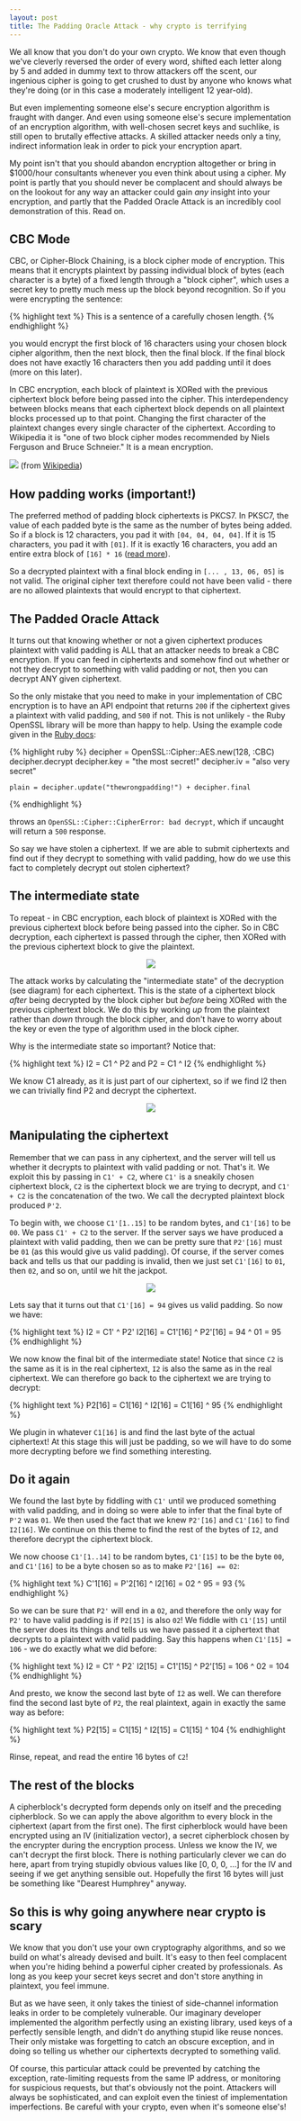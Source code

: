 ```yaml
---
layout: post
title: The Padding Oracle Attack - why crypto is terrifying
---
```


We all know that you don't do your own crypto. We know that even though we've cleverly reversed the order of every word, shifted each letter along by 5 and added in dummy text to throw attackers off the scent, our ingenious cipher is going to get crushed to dust by anyone who knows what they're doing (or in this case a moderately intelligent 12 year-old).

But even implementing someone else's secure encryption algorithm is fraught with danger. And even using someone else's secure implementation of an encryption algorithm, with well-chosen secret keys and suchlike, is still open to brutally effective attacks. A skilled attacker needs only a tiny, indirect information leak in order to pick your encryption apart.

My point isn't that you should abandon encryption altogether or bring in $1000/hour consultants whenever you even think about using a cipher. My point is partly that you should never be complacent and should always be on the lookout for any way an attacker could gain *any* insight into your encryption, and partly that the Padded Oracle Attack is an incredibly cool demonstration of this. Read on.

## CBC Mode

CBC, or Cipher-Block Chaining, is a block cipher mode of encryption. This means that it encrypts plaintext by passing individual block of bytes (each character is a byte) of a fixed length through a "block cipher", which uses a secret key to pretty much mess up the block beyond recognition. So if you were encrypting the sentence:

{% highlight text %}
    This is a sentence of a carefully chosen length.
{% endhighlight %}

you would encrypt the first block of 16 characters using your chosen block cipher algorithm, then the next block, then the final block. If the final block does not have exactly 16 characters then you add padding until it does (more on this later).

In CBC encryption, each block of plaintext is XORed with the previous ciphertext block before being passed into the cipher. This interdependency between blocks means that each ciphertext block depends on all plaintext blocks processed up to that point. Changing the first character of the plaintext changes every single character of the ciphertext. According to Wikipedia it is "one of two block cipher modes recommended by Niels Ferguson and Bruce Schneier." It is a mean encryption.

<img src="/images/cbc.png">
(from <a target="_blank" href ="https://en.wikipedia.org/wiki/Block_cipher_mode_of_operation#Cipher-block_chaining_.28CBC.29">Wikipedia</a>)

## How padding works (important!)

The preferred method of padding block ciphertexts is PKCS7. In PKSC7, the value of each padded byte is the same as the number of bytes being added. So if a block is 12 characters, you pad it with `[04, 04, 04, 04]`. If it is 15 characters, you pad it with `[01]`. If it is exactly 16 characters, you add an entire extra block of `[16] * 16` (<a href="https://en.wikipedia.org/wiki/Padding_(cryptography)#PKCS7" target="_blank">read more</a>).

So a decrypted plaintext with a final block ending in `[... , 13, 06, 05]` is not valid. The original cipher text therefore could not have been valid - there are no allowed plaintexts that would encrypt to that ciphertext.

## The Padded Oracle Attack

It turns out that knowing whether or not a given ciphertext produces plaintext with valid padding is ALL that an attacker needs to break a CBC encryption. If you can feed in ciphertexts and somehow find out whether or not they decrypt to something with valid padding or not, then you can decrypt ANY given ciphertext.

So the only mistake that you need to make in your implementation of CBC encryption is to have an API endpoint that returns `200` if the ciphertext gives a plaintext with valid padding, and `500` if not. This is not unlikely - the Ruby OpenSSL library will be more than happy to help. Using the example code given in the <a target="_blank" href="http://www.ruby-doc.org/stdlib-1.9.3/libdoc/openssl/rdoc/OpenSSL/Cipher.html#documentation:">Ruby docs</a>:

{% highlight ruby %}
    decipher = OpenSSL::Cipher::AES.new(128, :CBC)
    decipher.decrypt
    decipher.key = "the most secret!"
    decipher.iv = "also very secret"

    plain = decipher.update("thewrongpadding!") + decipher.final
{% endhighlight %}

throws an `OpenSSL::Cipher::CipherError: bad decrypt`, which if uncaught will return a `500` response.

So say we have stolen a ciphertext. If we are able to submit ciphertexts and find out if they decrypt to something with valid padding, how do we use this fact to completely decrypt out stolen ciphertext?

## The intermediate state

To repeat - in CBC encryption, each block of plaintext is XORed with the previous ciphertext block before being passed into the cipher. So in CBC decryption, each ciphertext is passed through the cipher, then XORed with the previous ciphertext block to give the plaintext.<p style="text-align:center"><img src="/images/cbc2.png" /></p>

The attack works by calculating the "intermediate state" of the decryption (see diagram) for each ciphertext. This is the state of a ciphertext block *after* being decrypted by the block cipher but *before* being XORed with the previous ciphertext block. We do this by working *up* from the plaintext rather than *down* through the block cipher, and don't have to worry about the key or even the type of algorithm used in the block cipher.

Why is the intermediate state so important? Notice that:

{% highlight text %}
    I2 = C1 ^ P2
    and
    P2 = C1 ^ I2
{% endhighlight %}

We know C1 already, as it is just part of our ciphertext, so if we find I2 then we can trivially find P2 and decrypt the ciphertext.

<p style="text-align:center"><img src="/images/cbcreal.png" /></p>

## Manipulating the ciphertext

Remember that we can pass in any ciphertext, and the server will tell us whether it decrypts to plaintext with valid padding or not. That's it. We exploit this by passing in `C1' + C2`, where `C1'` is a sneakily chosen ciphertext block, `C2` is the ciphertext block we are trying to decrypt, and `C1' + C2` is the concatenation of the two. We call the decrypted plaintext block produced `P'2`.

To begin with, we choose `C1'[1..15]` to be random bytes, and `C1'[16]` to be `00`. We pass `C1' + C2` to the server. If the server says we have produced a plaintext with valid padding, then we can be pretty sure that `P2'[16]` must be `01` (as this would give us valid padding). Of course, if the server comes back and tells us that our padding is invalid, then we just set `C1'[16]` to `01`, then `02`, and so on, until we hit the jackpot.<p style="text-align:center"><img src="/images/cbcfake.png" /></p>

Lets say that it turns out that `C1'[16] = 94` gives us valid padding. So now we have:

{% highlight text %}
    I2     = C1'     ^ P2'
    I2[16] = C1'[16] ^ P2'[16]
           = 94      ^ 01
           = 95
{% endhighlight %}

We now know the final bit of the intermediate state! Notice that since `C2` is the same as it is in the real ciphertext, `I2` is also the same as in the real ciphertext. We can therefore go back to the ciphertext we are trying to decrypt:

{% highlight text %}
    P2[16] = C1[16] ^ I2[16]
           = C1[16] ^ 95
{% endhighlight %}

We plugin in whatever `C1[16]` is and find the last byte of the actual ciphertext! At this stage this will just be padding, so we will have to do some more decrypting before we find something interesting.

## Do it again

We found the last byte by fiddling with `C1'` until we produced something with valid padding, and in doing so were able to infer that the final byte of `P'2` was `01`. We then used the fact that we knew `P2'[16]` and `C1'[16]` to find `I2[16]`. We continue on this theme to find the rest of the bytes of `I2`, and therefore decrypt the ciphertext block.

We now choose `C1'[1..14]` to be random bytes, `C1'[15]` to be the byte `00`, and `C1'[16]` to be a byte chosen so as to make `P2'[16] == 02`:
   
{% highlight text %}
    C'1[16] = P'2[16] ^ I2[16]
            = 02      ^ 95
            = 93
{% endhighlight %}

So we can be sure that `P2'` will end in a `02`, and therefore the only way for `P2'` to have valid padding is if `P2[15]` is also `02`! We fiddle with `C1'[15]` until the server does its things and tells us we have passed it a ciphertext that decrypts to a plaintext with valid padding. Say this happens when `C1'[15] = 106` - we do exactly what we did before:

{% highlight text %}
    I2     = C1'     ^ P2`
    I2[15] = C1'[15] ^ P2'[15]
           = 106     ^ 02
           = 104
{% endhighlight %}

And presto, we know the second last byte of `I2` as well. We can therefore find the second last byte of `P2`, the real plaintext, again in exactly the same way as before:

{% highlight text %}
    P2[15] = C1[15] ^ I2[15]
           = C1[15] ^ 104
{% endhighlight %}

Rinse, repeat, and read the entire 16 bytes of `C2`!

## The rest of the blocks

A cipherblock's decrypted form depends only on itself and the preceding cipherblock. So we can apply the above algorithm to every block in the ciphertext (apart from the first one). The first cipherblock would have been encrypted using an IV (initialization vector), a secret cipherblock chosen by the encrypter during the encryption process. Unless we know the IV, we can't decrypt the first block. There is nothing particularly clever we can do here, apart from trying stupidly obvious values like [0, 0, 0, ...] for the IV and seeing if we get anything sensible out. Hopefully the first 16 bytes will just be something like "Dearest Humphrey" anyway.

## So this is why going anywhere near crypto is scary

We know that you don't use your own cryptography algorithms, and so we build on what's already devised and built. It's easy to then feel complacent when you're hiding behind a powerful cipher created by professionals. As long as you keep your secret keys secret and don't store anything in plaintext, you feel immune.

But as we have seen, it only takes the tiniest of side-channel information leaks in order to be completely vulnerable. Our imaginary developer implemented the algorithm perfectly using an existing library, used keys of a perfectly sensible length, and didn't do anything stupid like reuse nonces. Their only mistake was forgetting to catch an obscure exception, and in doing so telling us whether our ciphertexts decrypted to something valid.

Of course, this particular attack could be prevented by catching the exception, rate-limiting requests from the same IP address, or monitoring for suspicious requests, but that's obviously not the point. Attackers will always be sophisticated, and can exploit even the tiniest of implementation imperfections. Be careful with your crypto, even when it's someone else's!



